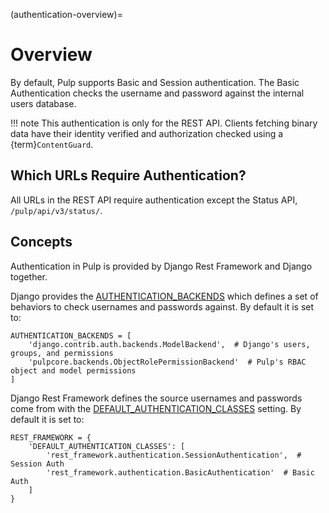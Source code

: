 (authentication-overview)=

# Overview

By default, Pulp supports Basic and Session authentication. The Basic Authentication checks the
username and password against the internal users database.

!!! note
This authentication is only for the REST API. Clients fetching binary data have their identity
verified and authorization checked using a {term}`ContentGuard`.


## Which URLs Require Authentication?

All URLs in the REST API require authentication except the Status API, `/pulp/api/v3/status/`.

## Concepts

Authentication in Pulp is provided by Django Rest Framework and Django together.

Django provides the [AUTHENTICATION_BACKENDS](https://docs.djangoproject.com/en/4.2/ref/settings/#std:setting-AUTHENTICATION_BACKENDS) which defines a set of behaviors to check usernames and
passwords against. By default it is set to:

```
AUTHENTICATION_BACKENDS = [
    'django.contrib.auth.backends.ModelBackend',  # Django's users, groups, and permissions
    'pulpcore.backends.ObjectRolePermissionBackend'  # Pulp's RBAC object and model permissions
]
```

Django Rest Framework defines the source usernames and passwords come from with the
[DEFAULT_AUTHENTICATION_CLASSES](https://www.django-rest-framework.org/api-guide/authentication/#setting-the-authentication-scheme) setting. By default it is set to:

```
REST_FRAMEWORK = {
    'DEFAULT_AUTHENTICATION_CLASSES': [
        'rest_framework.authentication.SessionAuthentication',  # Session Auth
        'rest_framework.authentication.BasicAuthentication'  # Basic Auth
    ]
}
```

